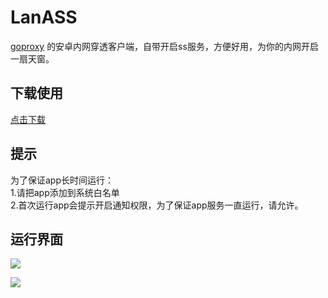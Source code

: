 # LanASS
[goproxy](https://github.com/snail007/goproxy) 的安卓内网穿透客户端，自带开启ss服务，方便好用，为你的内网开启一扇天窗。

## 下载使用

[点击下载](https://github.com/snail007/lanass/releases)

## 提示
为了保证app长时间运行：  
1.请把app添加到系统白名单   
2.首次运行app会提示开启通知权限，为了保证app服务一直运行，请允许。  

## 运行界面

![](https://github.com/snail007/lanass/blob/master/snapshot/1.png?raw=true)

![](https://github.com/snail007/lanass/blob/master/snapshot/2.png?raw=true)
